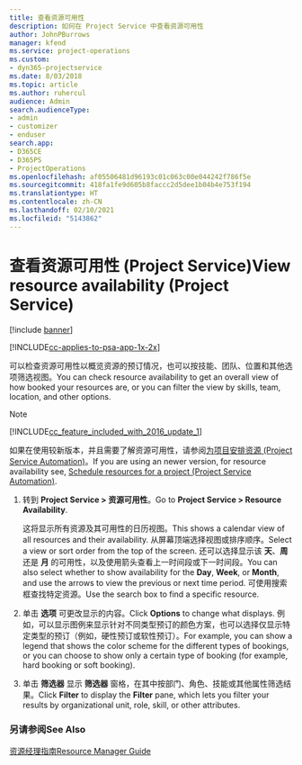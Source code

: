 ```yaml
---
title: 查看资源可用性
description: 如何在 Project Service 中查看资源可用性
author: JohnPBurrows
manager: kfend
ms.service: project-operations
ms.custom:
- dyn365-projectservice
ms.date: 8/03/2018
ms.topic: article
ms.author: ruhercul
audience: Admin
search.audienceType:
- admin
- customizer
- enduser
search.app:
- D365CE
- D365PS
- ProjectOperations
ms.openlocfilehash: af05506481d96193c01c063c00e044242f786f5e
ms.sourcegitcommit: 418fa1fe9d605b8faccc2d5dee1b04b4e753f194
ms.translationtype: HT
ms.contentlocale: zh-CN
ms.lasthandoff: 02/10/2021
ms.locfileid: "5143862"
---
```

# <a name="view-resource-availability-project-service"></a><span data-ttu-id="eead5-103">查看资源可用性 (Project Service)</span><span class="sxs-lookup"><span data-stu-id="eead5-103">View resource availability (Project Service)</span></span>

[!include [banner](../includes/psa-now-project-operations.md)]

[!INCLUDE[cc-applies-to-psa-app-1x-2x](../includes/cc-applies-to-psa-app-1x-2x.md)]

<span data-ttu-id="eead5-104">可以检查资源可用性以概览资源的预订情况，也可以按技能、团队、位置和其他选项筛选视图。</span><span class="sxs-lookup"><span data-stu-id="eead5-104">You can check resource availability to get an overall view of how booked your resources are, or you can filter the view by skills, team, location, and other options.</span></span>  
  
> [!NOTE]
> [!INCLUDE[cc_feature_included_with_2016_update_1](../includes/cc-feature-included-with-2016-update-1.md)]  
> 
>  <span data-ttu-id="eead5-105">如果在使用较新版本，并且需要了解资源可用性，请参阅[为项目安排资源 (Project Service Automation)](../psa/schedule-resources-project.md)。</span><span class="sxs-lookup"><span data-stu-id="eead5-105">If you are using an newer version, for resource availability see, [Schedule resources for a project (Project Service Automation)](../psa/schedule-resources-project.md).</span></span>  

1. <span data-ttu-id="eead5-106">转到 **Project Service > 资源可用性**。</span><span class="sxs-lookup"><span data-stu-id="eead5-106">Go to **Project Service > Resource Availability**.</span></span>  

    <span data-ttu-id="eead5-107">这将显示所有资源及其可用性的日历视图。</span><span class="sxs-lookup"><span data-stu-id="eead5-107">This shows a calendar view of all resources and their availability.</span></span> <span data-ttu-id="eead5-108">从屏幕顶端选择视图或排序顺序。</span><span class="sxs-lookup"><span data-stu-id="eead5-108">Select a view or sort order from the top of the screen.</span></span> <span data-ttu-id="eead5-109">还可以选择显示该 **天**、**周** 还是 **月** 的可用性，以及使用箭头查看上一时间段或下一时间段。</span><span class="sxs-lookup"><span data-stu-id="eead5-109">You can also select whether to show availability for the **Day**, **Week**, or **Month**, and use the arrows to view the previous or next time period.</span></span> <span data-ttu-id="eead5-110">可使用搜索框查找特定资源。</span><span class="sxs-lookup"><span data-stu-id="eead5-110">Use the search box to find a specific resource.</span></span>  

2. <span data-ttu-id="eead5-111">单击 **选项** 可更改显示的内容。</span><span class="sxs-lookup"><span data-stu-id="eead5-111">Click **Options** to change what displays.</span></span> <span data-ttu-id="eead5-112">例如，可以显示图例来显示针对不同类型预订的颜色方案，也可以选择仅显示特定类型的预订（例如，硬性预订或软性预订）。</span><span class="sxs-lookup"><span data-stu-id="eead5-112">For example, you can show a legend that shows the color scheme for the different types of bookings, or you can choose to show only a certain type of booking (for example, hard booking or soft booking).</span></span>  

3. <span data-ttu-id="eead5-113">单击 **筛选器** 显示 **筛选器** 窗格，在其中按部门、角色、技能或其他属性筛选结果。</span><span class="sxs-lookup"><span data-stu-id="eead5-113">Click **Filter** to display the **Filter** pane, which lets you filter your results by organizational unit, role, skill, or other attributes.</span></span>  

### <a name="see-also"></a><span data-ttu-id="eead5-114">另请参阅</span><span class="sxs-lookup"><span data-stu-id="eead5-114">See Also</span></span>  
 [<span data-ttu-id="eead5-115">资源经理指南</span><span class="sxs-lookup"><span data-stu-id="eead5-115">Resource Manager Guide</span></span>](../psa/resource-manager-guide.md)
